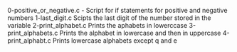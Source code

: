0-positive_or_negative.c - Script for if statements for positive and negative numbers
1-last_digit.c Scipts the last digit of the number stored in the variable 
2-print_alphabet.c Prints the aphabets in lowerccase
3-print_alphabets.c Prints the alphabet in lowercase and then in uppercase 
4-print_alphabt.c Prints lowercase alphabets except q and e 
